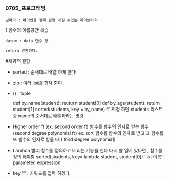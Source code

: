### 0705_프로그래밍


 	넘파이 : 파이썬을 빨리 실행 시킬 수있는 라이브러리 



1.함수와 이름공간 복습

	datum : data 단수 형 

	return 반환하다. 

	

#재귀적 결합 





- sorted : 순서대로 배열 하게 한다
- zip : 여러 list를 합쳐 준다 . 
- () : tuple 

    def by_name(student):
    	reuturn student[0]
    def by_age(student):
    	return student[1]
    sorted(students, key = by_name)
    로 지정 하면 students 리스트 중 
    name의 순서대로 배열하라는 명령 
    



- Higher order ft  (ex. second order ft)
   함수를 함수의 인자로 받는 함수  (second degree polynomial ft)
  ex. sort 
   함수를 함수의 인자로 받고 그 함수를  또 함수의 인자로 받을 때 ( third degree polynomial)
  
- Lambda 
  빨리 함수를 정의하고 버리는 기능을 한다
  다시 쓸 일이 있다면 , 함수를 정의 해야함 
  sorted(students, key= lambda student, student[0])
  	   'list 이름''                          parameter, expression
- key ""  : 키워드를 입력 하겠다.
